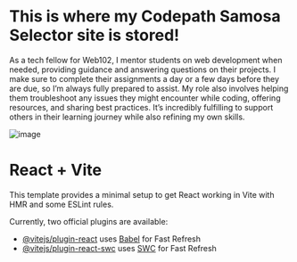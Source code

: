# This is where my Codepath Samosa Selector site is stored!

As a tech fellow for Web102, I mentor students on web development when needed, providing guidance and answering questions on their projects. 
I make sure to complete their assignments a day or a few days before they are due, so I’m always fully prepared to assist. 
My role also involves helping them troubleshoot any issues they might encounter while coding, offering resources, and sharing best practices. 
It’s incredibly fulfilling to support others in their learning journey while also refining my own skills.

![image](https://github.com/user-attachments/assets/800e34c5-7576-4f51-bd61-9ed4677ae013)

# React + Vite

This template provides a minimal setup to get React working in Vite with HMR and some ESLint rules.

Currently, two official plugins are available:

- [@vitejs/plugin-react](https://github.com/vitejs/vite-plugin-react/blob/main/packages/plugin-react/README.md) uses [Babel](https://babeljs.io/) for Fast Refresh
- [@vitejs/plugin-react-swc](https://github.com/vitejs/vite-plugin-react-swc) uses [SWC](https://swc.rs/) for Fast Refresh


